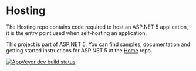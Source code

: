 Hosting
=======

The Hosting repo contains code required to host an ASP.NET 5 application, it is the entry point used when self-hosting an application.

This project is part of ASP.NET 5. You can find samples, documentation and getting started instructions for ASP.NET 5 at the [Home](https://github.com/aspnet/home) repo.

[![AppVeyor dev build status](https://ci.appveyor.com/api/projects/status/99mq30o3hcs9p39n/branch/dev?svg=true)](https://ci.appveyor.com/project/aspnetci/hosting/branch/dev)
